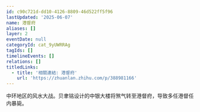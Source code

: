 ```yaml
---
id: c90c721d-dd10-4126-8809-46d522ff5f96
lastUpdated: '2025-06-07'
name: 港督府
aliases: []
layer: 2
eventDate: null
categoryId: cat_9yUWRRAg
tagIds: []
timelineEvents: []
relations: []
titledLinks:
  - title: '相關連結: 港督府'
    url: 'https://zhuanlan.zhihu.com/p/388981166'
---
```

中环地区的风水大战。贝聿铭设计的中银大楼将煞气转至港督府，导致多任港督任内暴毙。
